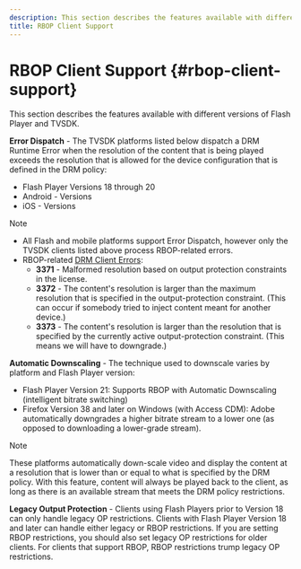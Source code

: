 ```yaml
---
description: This section describes the features available with different versions of Flash Player and TVSDK.
title: RBOP Client Support
---
```


# RBOP Client Support {#rbop-client-support}

This section describes the features available with different versions of Flash Player and TVSDK.

**Error Dispatch** - The TVSDK platforms listed below dispatch a DRM Runtime Error when the resolution of the content that is being played exceeds the resolution that is allowed for the device configuration that is defined in the DRM policy:

* Flash Player Versions 18 through 20
* Android - Versions
* iOS - Versions

>[!NOTE]
>
>* All Flash and mobile platforms support Error Dispatch, however only the TVSDK clients listed above process RBOP-related errors.
>* RBOP-related [DRM Client Errors](https://help.adobe.com/en_US/primetime/drm/index.html#reference-DRM_Client_Error_Messages):
>    * **3371** - Malformed resolution based on output protection constraints in the license. 
>    * **3372** - The content's resolution is larger than the maximum resolution that is specified in the output-protection constraint. (This can occur if somebody tried to inject content meant for another device.) 
>    * **3373** - The content's resolution is larger than the resolution that is specified by the currently active output-protection constraint. (This means we will have to downgrade.)
>

**Automatic Downscaling** - The technique used to downscale varies by platform and Flash Player version:

* Flash Player Version 21: Supports RBOP with Automatic Downscaling (intelligent bitrate switching)
* Firefox Version 38 and later on Windows (with Access CDM): Adobe automatically downgrades a higher bitrate stream to a lower one (as opposed to downloading a lower-grade stream).

>[!NOTE]
>
>These platforms automatically down-scale video and display the content at a resolution that is lower than or equal to what is specified by the DRM policy. With this feature, content will always be played back to the client, as long as there is an available stream that meets the DRM policy restrictions.

**Legacy Output Protection** - Clients using Flash Players prior to Version 18 can only handle legacy OP restrictions. Clients with Flash Player Version 18 and later can handle either legacy or RBOP restrictions. If you are setting RBOP restrictions, you should also set legacy OP restrictions for older clients. For clients that support RBOP, RBOP restrictions trump legacy OP restrictions.
